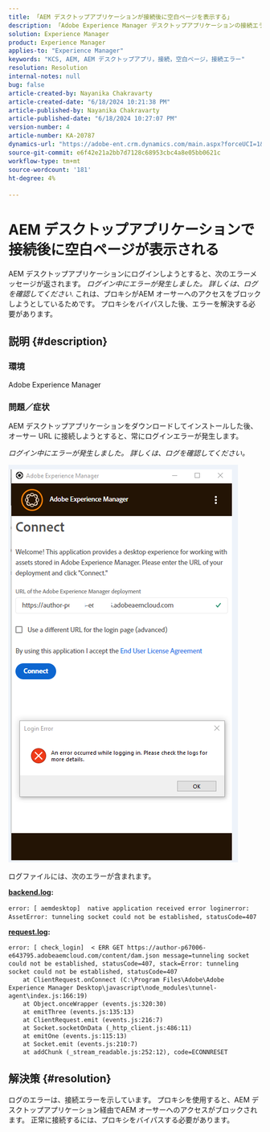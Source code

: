 ```yaml
---
title: 「AEM デスクトップアプリケーションが接続後に空白ページを表示する」
description: 「Adobe Experience Manager デスクトップアプリケーションの接続エラーを修正する方法を説明します。 プロキシをバイパスしてみてください。」というエラーが表示されます。
solution: Experience Manager
product: Experience Manager
applies-to: "Experience Manager"
keywords: "KCS, AEM, AEM デスクトップアプリ，接続，空白ページ，接続エラー"
resolution: Resolution
internal-notes: null
bug: false
article-created-by: Nayanika Chakravarty
article-created-date: "6/18/2024 10:21:38 PM"
article-published-by: Nayanika Chakravarty
article-published-date: "6/18/2024 10:27:07 PM"
version-number: 4
article-number: KA-20787
dynamics-url: "https://adobe-ent.crm.dynamics.com/main.aspx?forceUCI=1&pagetype=entityrecord&etn=knowledgearticle&id=6ac5de1e-c12d-ef11-840a-000d3a5b439f"
source-git-commit: e6f42e21a2bb7d7128c68953cbc4a8e05bb0621c
workflow-type: tm+mt
source-wordcount: '181'
ht-degree: 4%

---
```


# AEM デスクトップアプリケーションで接続後に空白ページが表示される


AEM デスクトップアプリケーションにログインしようとすると、次のエラーメッセージが返されます。 *ログイン中にエラーが発生しました。 詳しくは、ログを確認してください*. これは、プロキシがAEM オーサーへのアクセスをブロックしようとしているためです。 プロキシをバイパスした後、エラーを解決する必要があります。

## 説明 {#description}


### <b>環境</b>

Adobe Experience Manager

### <b>問題／症状</b>

AEM デスクトップアプリケーションをダウンロードしてインストールした後、オーサー URL に接続しようとすると、常にログインエラーが発生します。

*ログイン中にエラーが発生しました。 詳しくは、ログを確認してください。*

![](assets/___72c5de1e-c12d-ef11-840a-000d3a5b439f___.png)

ログファイルには、次のエラーが含まれます。

<b><u>backend.log</u>:</b>

`error: [ aemdesktop]  native application received error loginerror: AssetError: tunneling socket could not be established, statusCode=407`

<b><u>request.log</u>:</b>


```
error: [ check_login]  < ERR GET https://author-p67006-e643795.adobeaemcloud.com/content/dam.json message=tunneling socket could not be established, statusCode=407, stack=Error: tunneling socket could not be established, statusCode=407
    at ClientRequest.onConnect (C:\Program Files\Adobe\Adobe Experience Manager Desktop\javascript\node_modules\tunnel-agent\index.js:166:19)
    at Object.onceWrapper (events.js:320:30)
    at emitThree (events.js:135:13)
    at ClientRequest.emit (events.js:216:7)
    at Socket.socketOnData (_http_client.js:486:11)
    at emitOne (events.js:115:13)
    at Socket.emit (events.js:210:7)
    at addChunk (_stream_readable.js:252:12), code=ECONNRESET
```



## 解決策 {#resolution}


ログのエラーは、接続エラーを示しています。 プロキシを使用すると、AEM デスクトップアプリケーション経由でAEM オーサーへのアクセスがブロックされます。 正常に接続するには、プロキシをバイパスする必要があります。
